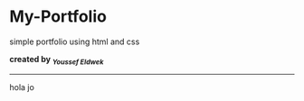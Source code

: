 # My-Portfolio
simple  portfolio using html and css <br>

<strong>created by <sub> <em>Youssef Eldwek</em></sub></strong>
<hr>
hola jo
